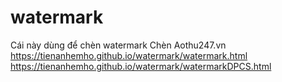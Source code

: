 # watermark
Cái này dùng để chèn watermark
Chèn Aothu247.vn
https://tienanhemho.github.io/watermark/watermark.html
https://tienanhemho.github.io/watermark/watermarkDPCS.html
